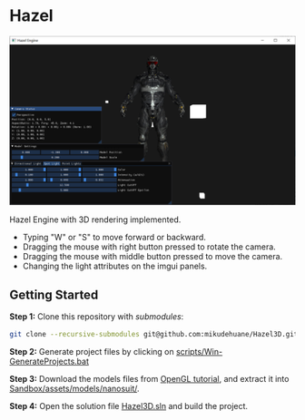 # Hazel
![demo.png](figs/demo.png)

Hazel Engine with 3D rendering implemented.
- Typing "W" or "S" to move forward or backward.
- Dragging the mouse with right button pressed to rotate the camera.
- Dragging the mouse with middle button pressed to move the camera.
- Changing the light attributes on the imgui panels.

## Getting Started
**Step 1:** Clone this repository with *submodules*:
```bash
git clone --recursive-submodules git@github.com:mikudehuane/Hazel3D.git
```

**Step 2:** Generate project files by clicking on [scripts/Win-GenerateProjects.bat](scripts/Win-GenerateProjects.bat)

**Step 3:** Download the models files from [OpenGL tutorial](https://learnopengl-cn.github.io/data/nanosuit.rar), and extract it into [Sandbox/assets/models/nanosuit/](Sandbox/assets/models/nanosuit/).

**Step 4:** Open the solution file [Hazel3D.sln](Hazel.sln) and build the project.
